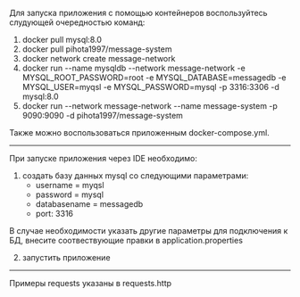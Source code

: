 Для запуска приложения с помощью контейнеров воспользуйтесь слудующей очередностью команд:

1. docker pull mysql:8.0
2. docker pull pihota1997/message-system
3. docker network create message-network
4. docker run --name mysqldb --network message-network -e MYSQL_ROOT_PASSWORD=root -e MYSQL_DATABASE=messagedb -e MYSQL_USER=myqsl -e MYSQL_PASSWORD=mysql -p 3316:3306 -d mysql:8.0
5. docker run --network message-network --name message-system -p 9090:9090 -d pihota1997/message-system

Также можно воспользоваться приложенным docker-compose.yml.

______________________________________________________________________________________________________________________
При запуске приложения через IDE необходимо:
1. создать базу данных mysql со следующими параметрами:
   - username = myqsl
   - password = mysql
   - databasename = messagedb
   - port: 3316 

В случае необходимости указать другие параметры для подключения к БД, внесите соотвествующие правки в application.properties

2. запустить приложение

______________________________________________________________________________________________________________________
Примеры requests указаны в requests.http
